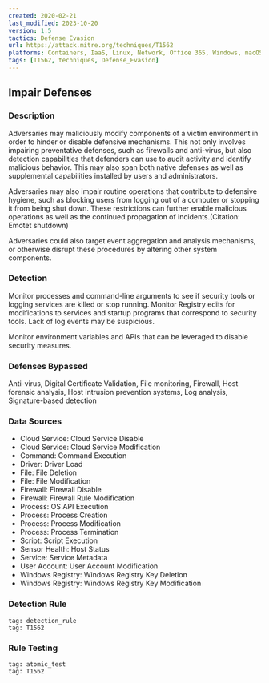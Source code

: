 ```yaml
---
created: 2020-02-21
last_modified: 2023-10-20
version: 1.5
tactics: Defense Evasion
url: https://attack.mitre.org/techniques/T1562
platforms: Containers, IaaS, Linux, Network, Office 365, Windows, macOS
tags: [T1562, techniques, Defense_Evasion]
---
```


## Impair Defenses

### Description

Adversaries may maliciously modify components of a victim environment in order to hinder or disable defensive mechanisms. This not only involves impairing preventative defenses, such as firewalls and anti-virus, but also detection capabilities that defenders can use to audit activity and identify malicious behavior. This may also span both native defenses as well as supplemental capabilities installed by users and administrators.

Adversaries may also impair routine operations that contribute to defensive hygiene, such as blocking users from logging out of a computer or stopping it from being shut down. These restrictions can further enable malicious operations as well as the continued propagation of incidents.(Citation: Emotet shutdown)

Adversaries could also target event aggregation and analysis mechanisms, or otherwise disrupt these procedures by altering other system components.

### Detection

Monitor processes and command-line arguments to see if security tools or logging services are killed or stop running. Monitor Registry edits for modifications to services and startup programs that correspond to security tools.  Lack of log events may be suspicious.

Monitor environment variables and APIs that can be leveraged to disable security measures.

### Defenses Bypassed

Anti-virus, Digital Certificate Validation, File monitoring, Firewall, Host forensic analysis, Host intrusion prevention systems, Log analysis, Signature-based detection

### Data Sources

  - Cloud Service: Cloud Service Disable
  -  Cloud Service: Cloud Service Modification
  -  Command: Command Execution
  -  Driver: Driver Load
  -  File: File Deletion
  -  File: File Modification
  -  Firewall: Firewall Disable
  -  Firewall: Firewall Rule Modification
  -  Process: OS API Execution
  -  Process: Process Creation
  -  Process: Process Modification
  -  Process: Process Termination
  -  Script: Script Execution
  -  Sensor Health: Host Status
  -  Service: Service Metadata
  -  User Account: User Account Modification
  -  Windows Registry: Windows Registry Key Deletion
  -  Windows Registry: Windows Registry Key Modification
### Detection Rule

```query
tag: detection_rule
tag: T1562
```

### Rule Testing

```query
tag: atomic_test
tag: T1562
```
